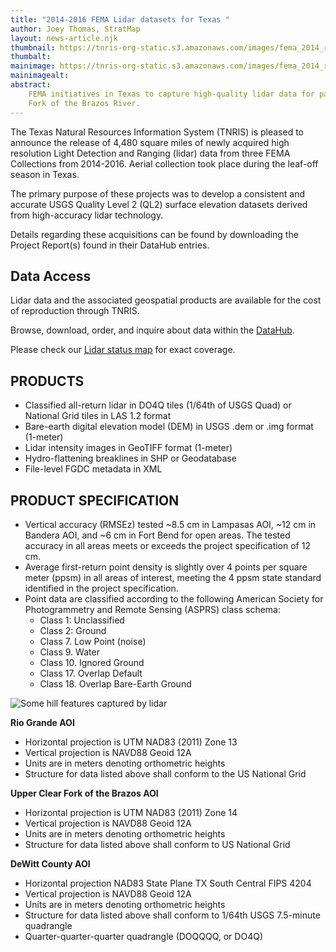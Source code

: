```yaml
---
title: "2014-2016 FEMA Lidar datasets for Texas "
author: Joey Thomas, StratMap
layout: news-article.njk
thumbnail: https://tnris-org-static.s3.amazonaws.com/images/fema_2014_rio_grande_th.jpg
thumbalt:
mainimage: https://tnris-org-static.s3.amazonaws.com/images/fema_2014_rio_grande_overview.jpg
mainimagealt:
abstract:
    FEMA initiatives in Texas to capture high-quality lidar data for parts of the Rio Grande River, DeWitt County, and the Upper Clear
    Fork of the Brazos River.
---
```


The Texas Natural Resources Information System (TNRIS) is pleased to announce the release of 4,480 square miles of newly acquired high resolution Light Detection and Ranging (lidar) data from three FEMA Collections from 2014-2016. Aerial collection took place during the leaf-off season in Texas.

The primary purpose of these projects was to develop a consistent and accurate USGS Quality Level 2 (QL2) surface elevation datasets derived from high-accuracy lidar technology.

Details regarding these acquisitions can be found by downloading the Project Report(s) found in their DataHub entries.

## Data Access
<div class="media">
  <div class="media-body">
    <p>Lidar data and the associated geospatial products are available for the cost of reproduction through TNRIS.</p>
    <p>
      Browse, download, order, and inquire about data within the <a href="https://data.tnris.org">DataHub</a>.
    </p>
  </div>
</div>

Please check our [Lidar status map](https://tnris-twdb.carto.com/viz/a47e9bc6-2454-11e7-bcd5-0e3ebc282e83/public_map) for exact coverage.

## PRODUCTS
- Classified all-return lidar in DO4Q tiles (1/64th of USGS Quad) or National Grid tiles in LAS 1.2 format
- Bare-earth digital elevation model (DEM) in USGS .dem or .img format (1-meter)
- Lidar intensity images in GeoTIFF format (1-meter)
- Hydro-flattening breaklines in SHP or Geodatabase
- File-level FGDC metadata in XML


## PRODUCT SPECIFICATION
- Vertical accuracy (RMSEz) tested ~8.5 cm in Lampasas AOI, ~12 cm in Bandera AOI, and ~6 cm in Fort Bend for open areas. The tested accuracy in all areas meets or exceeds the project specification of 12 cm.
- Average first-return point density is slightly over 4 points per square meter (ppsm) in all areas of interest, meeting the 4 ppsm state standard identified in the project specification.
- Point data are classified according to the following American Society for Photogrammetry and Remote Sensing (ASPRS) class schema:
  * Class 1: Unclassified
  * Class 2: Ground
  * Class 7. Low Point (noise)
  * Class 9. Water
  * Class 10. Ignored Ground
  * Class 17. Overlap Default
  * Class 18. Overlap Bare-Earth Ground

<img class="img-responsive" src="https://tnris-org-static.s3.amazonaws.com/images/natural.jpg" alt="Some hill features captured by lidar">

**Rio Grande AOI**
- Horizontal projection is UTM NAD83 (2011) Zone 13
- Vertical projection is NAVD88 Geoid 12A
- Units are in meters denoting orthometric heights
- Structure for data listed above shall conform to the US National Grid


**Upper Clear Fork of the Brazos AOI**

- Horizontal projection is UTM NAD83 (2011) Zone 14
- Vertical projection is NAVD88 Geoid 12A
- Units are in meters denoting orthometric heights
- Structure for data listed above shall conform to US National Grid


**DeWitt County AOI**

- Horizontal projection NAD83 State Plane  TX South Central FIPS 4204
- Vertical projection is NAVD88 Geoid 12A
- Units are in meters denoting orthometric heights
- Structure for data listed above shall conform to 1/64th USGS 7.5-minute quadrangle
- Quarter-quarter-quarter quadrangle (DOQQQQ, or DO4Q)
